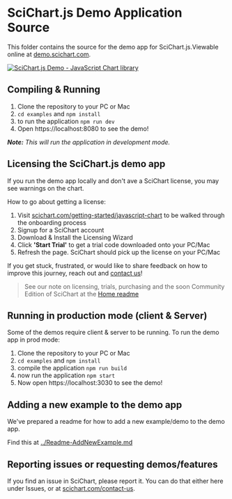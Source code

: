 # SciChart.js Demo Application Source

This folder contains the source for the demo app for SciChart.js.Viewable online at [demo.scichart.com](https://demo.scichart.com).

[![SciChart.js Demo - JavaScript Chart library](https://www.scichart.com/wp-content/uploads/2022/12/scichart-js-demo-home-scaled.jpg)](https://demo.scichart.com)

## Compiling & Running

1. Clone the repository to your PC or Mac
2. ```cd examples``` and ```npm install```
3. to run the application ```npm run dev```
4. Open https://localhost:8080 to see the demo!

_**Note:** This will run the application in development mode._

## Licensing the SciChart.js demo app

If you run the demo app locally and don't ave a SciChart license, you may see warnings on the chart.

How to go about getting a license:

1. Visit [scichart.com/getting-started/javascript-chart](https://scichart.com/getting-started/javascript-chart) to be walked through the onboarding process
2. Signup for a SciChart account
3. Download & Install the Licensing Wizard
4. Click **'Start Trial'** to get a trial code downloaded onto your PC/Mac
5. Refresh the page. SciChart should pick up the license on your PC/Mac

If you get stuck, frustrated, or would like to share feedback on how to improve this journey, reach out and [contact us](https://scichart.com/contact-us)!

> See our note on licensing, trials, purchasing and the soon Community Edition of SciChart at the [Home readme](../readme.md)
## Running in production mode (client & Server)

Some of the demos require client & server to be running. To run the demo app in prod mode:

1. Clone the repository to your PC or Mac
2. ```cd examples``` and ```npm install```
3. compile the application ```npm run build```
4. now run the application ```npm start```
5. Now open https://localhost:3030 to see the demo!

## Adding a new example to the demo app

We've prepared a readme for how to add a new example/demo to the demo app.

Find this at [../Readme-AddNewExample.md](../README-AddNewExample.md)

## Reporting issues or requesting demos/features

If you find an issue in SciChart, please report it. You can do that either here under Issues, or at [scichart.com/contact-us](https://scichart.com/contact-us).


